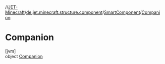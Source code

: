 //[JET-Minecraft](../../../../index.md)/[de.jet.minecraft.structure.component](../../index.md)/[SmartComponent](../index.md)/[Companion](index.md)

# Companion

[jvm]\
object [Companion](index.md)
